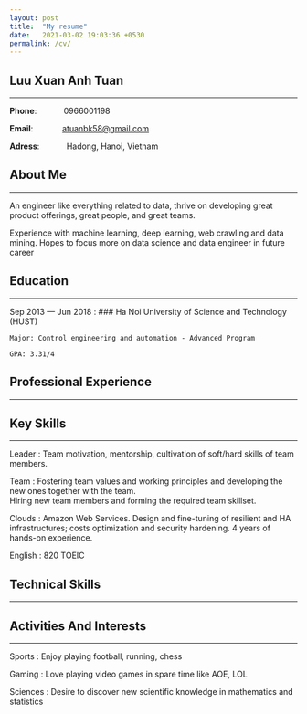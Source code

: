 ```yaml
---
layout: post
title:  "My resume"
date:   2021-03-02 19:03:36 +0530
permalink: /cv/
---
```

Luu Xuan Anh Tuan
--------------------
---
**Phone**:            0966001198

**Email**:             atuanbk58@gmail.com  

**Adress**:            Hadong, Hanoi, Vietnam


About Me
--------------------
---
An engineer like everything related to data, thrive on developing great product offerings, great people, and great teams.

Experience with machine learning, deep learning, web crawling and data mining. Hopes to focus more on data science and data engineer in future career

Education
--------------------
---
Sep 2013 — Jun 2018
:   ### Ha Noi University of Science and Technology (HUST)

    Major: Control engineering and automation - Advanced Program

    GPA: 3.31/4

Professional Experience
--------------------
---
    
Key Skills
----------------------------------
---
Leader
:   Team motivation, mentorship, cultivation of soft/hard skills of team members.

Team
:   Fostering team values and working principles and developing the new ones together with the team.\
    Hiring new team members and forming the required team skillset.

Clouds
:   Amazon Web Services. Design and fine-tuning of resilient and HA infrastructures; costs optimization and security hardening. 4 years of hands-on experience. 


English
:   820 TOEIC

Technical Skills
------------------------
---

Activities And Interests
------------------------
---
Sports
:   Enjoy playing football, running, chess

Gaming
:   Love playing video games in spare time like AOE, LOL

Sciences 
:   Desire to discover new scientific knowledge in mathematics and statistics

